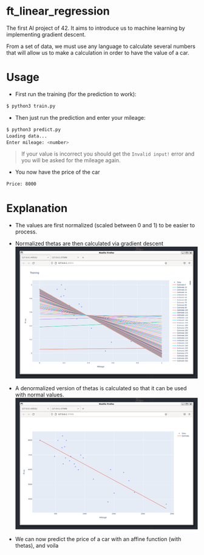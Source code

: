 # ft_linear_regression

The first AI project of 42. It aims to introduce us to machine learning by implementing gradient descent.

From a set of data, we must use any language to calculate several numbers that will allow us to make a calculation in order to have the value of a car.

# Usage

- First run the training (for the prediction to work):
```bash
$ python3 train.py
```

- Then just run the prediction and enter your mileage:
```bash
$ python3 predict.py
Loading data...
Enter mileage: <number>
```
> If your value is incorrect you should get the `Invalid input!` error and you will be asked for the mileage again.


- You now have the price of the car
```bash
Price: 8000
```

# Explanation
- The values are first normalized (scaled between 0 and 1) to be easier to process.
- Normalized thetas are then calculated via gradient descent
![Training](/images/training.png)

- A denormalized version of thetas is calculated so that it can be used with normal values.
![Data](/images/data.png)

- We can now predict the price of a car with an affine function (with thetas), and voila
